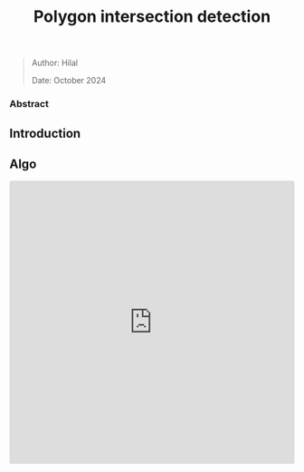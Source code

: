 ﻿---
title: Polygon intersection detection
---

> Author: Hilal
> 
> Date: October 2024

### Abstract

## Introduction

## Algo

<iframe
  src="https://codesandbox.io/p/sandbox/orientation-determinant-sdvltg"
  style="width: 100%; height: 500px; border: 0; border-radius: 4px; overflow: hidden;"
  title="Example CodeSandbox"
  allow="accelerometer; ambient-light-sensor; camera; encrypted-media; geolocation; gyroscope; hid; microphone; midi; payment; usb; vr; xr-spatial-tracking"
  sandbox="allow-forms allow-modals allow-popups allow-presentation allow-same-origin allow-scripts"
></iframe>

